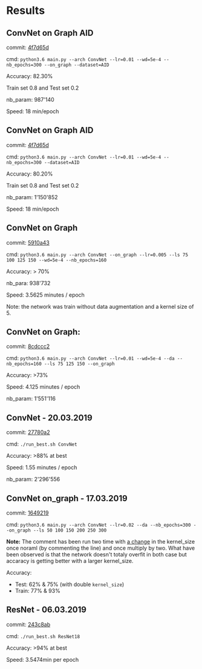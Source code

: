 # Results

## ConvNet on Graph AID

commit: [4f7d65d](https://github.com/cgallay/Semester_Project/tree/4f7d65d956510ec0f16691bcfc926115505ad055)

cmd: `python3.6 main.py --arch ConvNet --lr=0.01 --wd=5e-4 --nb_epochs=300 --on_graph --dataset=AID`

Accuracy: 82.30%

Train set 0.8 and Test set 0.2

nb_param: 987'140

Speed: 18 min/epoch

## ConvNet on Graph AID

commit: [4f7d65d](https://github.com/cgallay/Semester_Project/tree/4f7d65d956510ec0f16691bcfc926115505ad055)

cmd: `python3.6 main.py --arch ConvNet --lr=0.01 --wd=5e-4 --nb_epochs=300 --dataset=AID`

Accuracy: 80.20%

Train set 0.8 and Test set 0.2

nb_param: 1'150'852

Speed: 18 min/epoch

## ConvNet on Graph

commit: [5910a43](https://github.com/cgallay/Semester_Project/tree/5910a43f38024c23ed2158d7e502ff2cf792f7ba)

cmd: `python3.6 main.py --arch ConvNet --on_graph --lr=0.005 --ls 75 100 125 150 --wd=5e-4 --nb_epochs=160`

Accuracy: > 70%


nb_para: 938'732


Speed: 3.5625 minutes / epoch


Note: the network was train without data augmentation and a kernel size of 5.

## ConvNet on Graph:
commit: [8cdccc2](https://github.com/cgallay/Semester_Project/tree/8cdccc2ebc6fd6ca73a27efef03bf78c156bceff)

cmd: `python3.6 main.py --arch ConvNet --lr=0.01 --wd=5e-4 --da --nb_epochs=160 --ls 75 125 150 --on_graph`

Accuracy: >73%

Speed: 4.125 minutes / epoch

nb_param: 1'551'116

## ConvNet - 20.03.2019
commit: [27780a2](https://github.com/cgallay/Semester_Project/tree/27780a226bb2f86129502d5bec1981e37cd34f4c)

cmd: `./run_best.sh ConvNet`

Accuracy: >88% at best

Speed: 1.55 minutes / epoch

nb_param: 2'296'556


## ConvNet on_graph - 17.03.2019
commit: [1649219](https://github.com/cgallay/Semester_Project/tree/164921931c932a8a3b77bc6f475be7e94bdb4729)

cmd: `python3.6 main.py --arch ConvNet --lr=0.02 --da --nb_epochs=300 --on_graph --ls 50 100 150 200 250 300`

**Note:** The comment has been run two time with [a change](https://github.com/cgallay/Semester_Project/blob/164921931c932a8a3b77bc6f475be7e94bdb4729/models/classics.py#L55) in the kernel_size once noraml (by commenting the line) and once multiply by two.
What have been observed is that the network doesn't totaly overfit in both case but accaracy is getting better with a larger kernel_size. 

Accuracy: 
- Test: 62% & 75% (with double `kernel_size`)
- Train: 77% & 93%

## ResNet - 06.03.2019
commit: [243c8ab](https://github.com/cgallay/Semester_Project/tree/243c8abe6d64a02e97a1c58be205843241444cb6)

cmd: `./run_best.sh ResNet18`

Accuracy: >94% at best

Speed: 3.5474min per epoch